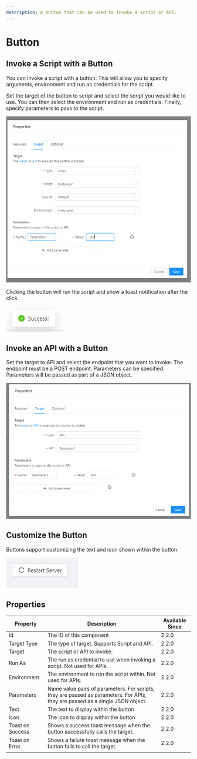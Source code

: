 ```yaml
---
description: A button that can be used to invoke a script or API.
---
```


# Button

## Invoke a Script with a Button

You can invoke a script with a button. This will allow you to specify arguments, environment and run as credentials for the script.&#x20;

Set the target of the button to script and select the script you would like to use. You can then select the environment and run as credentials. Finally, specify parameters to pass to the script.&#x20;

![](<../../.gitbook/assets/image (244).png>)

Clicking the button will run the script and show a toast notification after the click.&#x20;

![](<../../.gitbook/assets/image (245).png>)

## Invoke an API with a Button

Set the target to API and select the endpoint that you want to invoke. The endpoint must be a POST endpoint. Parameters can be specified. Parameters will be passed as part of a JSON object.&#x20;

![](<../../.gitbook/assets/image (246).png>)

## Customize the Button&#x20;

Buttons support customizing the text and icon shown within the button.

![](<../../.gitbook/assets/image (247).png>)

## Properties

| Property         | Description                                                                                                                    | Available Since |
| ---------------- | ------------------------------------------------------------------------------------------------------------------------------ | --------------- |
| Id               | The ID of this component                                                                                                       | 2.2.0           |
| Target Type      | The type of target. Supports Script and API.                                                                                   | 2.2.0           |
| Target           | The script or API to invoke.                                                                                                   | 2.2.0           |
| Run As           | The run as credential to use when invoking a script. Not used for APIs.                                                        | 2.2.0           |
| Environment      | The environment to run the script within. Not used for APIs.                                                                   | 2.2.0           |
| Parameters       | Name value pairs of parameters. For scripts, they are passed as parameters. For APIs, they are passed as a single JSON object. | 2.2.0           |
| Text             | The text to display within the button                                                                                          | 2.2.0           |
| Icon             | The icon to display within the button                                                                                          | 2.2.0           |
| Toast on Success | Shows a success toast message when the button successfully calls the target.                                                   | 2.2.0           |
| Toast on Error   | Shows a failure toast message when the button fails to call the target.                                                        | 2.2.0           |
|                  |                                                                                                                                |                 |
